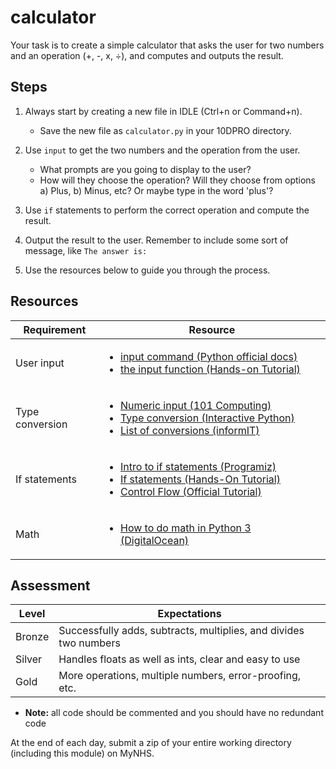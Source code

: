 # calculator

Your task is to create a simple calculator that asks the user for two numbers and an operation (+, -, x, ÷), and computes and outputs the result.

## Steps

1. Always start by creating a new file in IDLE (Ctrl+n or Command+n).

    - Save the new file as `calculator.py` in your 10DPRO directory.

2. Use `input` to get the two numbers and the operation from the user.

    - What prompts are you going to display to the user?
    - How will they choose the operation? Will they choose from options a) Plus, b) Minus, etc? Or maybe type in the word 'plus'?

3. Use `if` statements to perform the correct operation and compute the result.

4. Output the result to the user. Remember to include some sort of message, like `The answer is: `

5. Use the resources below to guide you through the process.

## Resources

| Requirement | Resource |
|-------------|----------|
| User input  | <ul><li>[input command (Python official docs)](https://docs.python.org/3/library/functions.html#input)</li><li>[the input function (Hands-on Tutorial)](https://anh.cs.luc.edu/python/hands-on/3.1/handsonHtml/io.html)</li></ul> |
| Type conversion | <ul><li>[Numeric input (101 Computing)](http://www.101computing.net/number-only/)</li><li>[Type conversion (Interactive Python)](http://interactivepython.org/courselib/static/thinkcspy/SimplePythonData/Typeconversionfunctions.html)</li><li>[List of conversions (informIT)](http://www.informit.com/articles/article.aspx?p=459269)</li></ul> |
| If statements  | <ul><li>[Intro to if statements (Programiz)](https://www.programiz.com/python-programming/if-elif-else)</li><li>[If statements (Hands-On Tutorial)](https://anh.cs.luc.edu/python/hands-on/3.1/handsonHtml/ifstatements.html)</li><li>[Control Flow (Official Tutorial)](https://docs.python.org/3/tutorial/controlflow.html)</li></ul> |
| Math        | <ul><li>[How to do math in Python 3 (DigitalOcean)](https://www.digitalocean.com/community/tutorials/how-to-do-math-in-python-3-with-operators)</li></ul> |


## Assessment

| Level  | Expectations |
|--------|--------------|
| Bronze | Successfully adds, subtracts, multiplies, and divides two numbers |
| Silver | Handles floats as well as ints, clear and easy to use |
| Gold   | More operations, multiple numbers, error-proofing, etc. |

- **Note:** all code should be commented and you should have no redundant code

At the end of each day, submit a zip of your entire working directory (including this module) on MyNHS.
